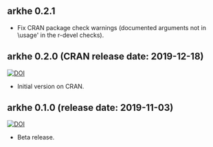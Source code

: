 ## arkhe 0.2.1

* Fix CRAN package check warnings (documented arguments not in \usage' in the r-devel checks).

## arkhe 0.2.0 (CRAN release date: 2019-12-18)
[![DOI](https://zenodo.org/badge/DOI/10.5281/zenodo.3583089.svg)](https://doi.org/10.5281/zenodo.3583089)

* Initial version on CRAN.

## arkhe 0.1.0 (release date: 2019-11-03)
[![DOI](https://zenodo.org/badge/DOI/10.5281/zenodo.3526660.svg)](https://doi.org/10.5281/zenodo.3526660)

* Beta release.

